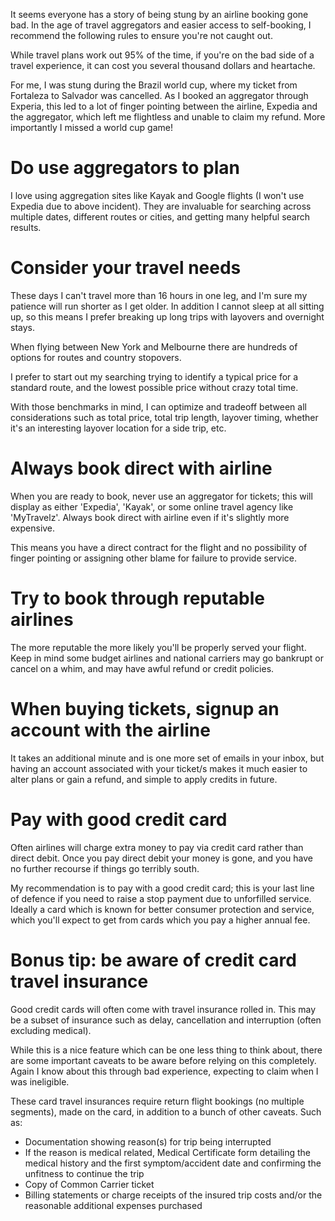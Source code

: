 It seems everyone has a story of being stung by an airline booking gone bad. In the age of travel aggregators and easier access to self-booking, I recommend the following rules to ensure you're not caught out.

While travel plans work out 95% of the time, if you're on the bad side of a travel experience, it can cost you several thousand dollars and heartache.

For me, I was stung during the Brazil world cup, where my ticket from Fortaleza to Salvador was cancelled. As I booked an aggregator through Experia, this led to a lot of finger pointing between the airline, Expedia and the aggregator, which left me flightless and unable to claim my refund. More importantly I missed a world cup game!

# Do use aggregators to plan

I love using aggregation sites like Kayak and Google flights (I won't use Expedia due to above incident). They are invaluable for searching across multiple dates, different routes or cities, and getting many helpful search results.

# Consider your travel needs

These days I can't travel more than 16 hours in one leg, and I'm sure my patience will run shorter as I get older. In addition I cannot sleep at all sitting up, so this means I prefer breaking up long trips with layovers and overnight stays.

When flying between New York and Melbourne there are hundreds of options for routes and country stopovers.

I prefer to start out my searching trying to identify a typical price for a standard route, and the lowest possible price without crazy total time.

With those benchmarks in mind, I can optimize and tradeoff between all considerations such as total price, total trip length, layover timing, whether it's an interesting layover location for a side trip, etc.

# Always book direct with airline

When you are ready to book, never use an aggregator for tickets; this will display as either 'Expedia', 'Kayak', or some online travel agency like 'MyTravelz'. Always book direct with airline even if it's slightly more expensive.

This means you have a direct contract for the flight and no possibility of finger pointing or assigning other blame for failure to provide service.

# Try to book through reputable airlines

The more reputable the more likely you'll be properly served your flight. Keep in mind some budget airlines and national carriers may go bankrupt or cancel on a whim, and may have awful refund or credit policies.

# When buying tickets, signup an account with the airline

It takes an additional minute and is one more set of emails in your inbox, but having an account associated with your ticket/s makes it much easier to alter plans or gain a refund, and simple to apply credits in future.

# Pay with good credit card

Often airlines will charge extra money to pay via credit card rather than direct debit. Once you pay direct debit your money is gone, and you have no further recourse if things go terribly south.

My recommendation is to pay with a good credit card; this is your last line of defence if you need to raise a stop payment due to unforfilled service. Ideally a card which is known for better consumer protection and service, which you'll expect to get from cards which you pay a higher annual fee.

# Bonus tip: be aware of credit card travel insurance

Good credit cards will often come with travel insurance rolled in. This may be a subset of insurance such as delay, cancellation and interruption (often excluding medical).

While this is a nice feature which can be one less thing to think about, there are some important caveats to be aware before relying on this completely. Again I know about this through bad experience, expecting to claim when I was ineligible.

These card travel insurances require return flight bookings (no multiple segments), made on the card, in addition to a bunch of other caveats. Such as:
 - Documentation showing reason(s) for trip being interrupted
 - If the reason is medical related, Medical Certificate form detailing the medical history and the first symptom/accident date and confirming the unfitness to continue the trip
- Copy of Common Carrier ticket
- Billing statements or charge receipts of the insured trip costs and/or the reasonable additional expenses purchased
